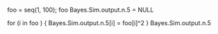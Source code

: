 foo = seq(1, 100); foo
Bayes.Sim.output.n.5 = NULL

for (i in foo ) {
  Bayes.Sim.output.n.5[i] = foo[i]^2
}
Bayes.Sim.output.n.5
